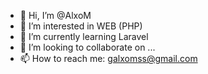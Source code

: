 - 👋 Hi, I’m @AlxoM
- 👀 I’m interested in WEB (PHP)
- 🌱 I’m currently learning Laravel
- 💞️ I’m looking to collaborate on ...
- 📫 How to reach me: galxomss@gmail.com

<!---
AlxoM/AlxoM is a ✨ special ✨ repository because its `README.md` (this file) appears on your GitHub profile.
You can click the Preview link to take a look at your changes.
--->
